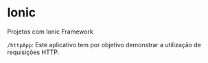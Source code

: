 # Ionic
Projetos com Ionic Framework

`/httpApp`: Este aplicativo tem por objetivo demonstrar a utilização de requisições HTTP.

